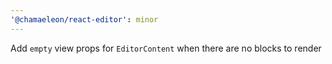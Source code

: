 ```yaml
---
'@chamaeleon/react-editor': minor
---
```


Add `empty` view props for `EditorContent` when there are no blocks to render
